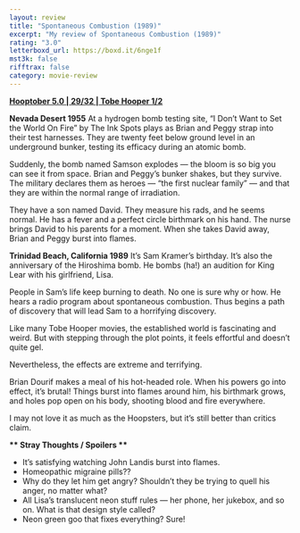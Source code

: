 ```yaml
---
layout: review
title: "Spontaneous Combustion (1989)"
excerpt: "My review of Spontaneous Combustion (1989)"
rating: "3.0"
letterboxd_url: https://boxd.it/6nge1f
mst3k: false
rifftrax: false
category: movie-review
---
```


<b><a href="https://boxd.it/pRFMi/detail" rel="nofollow">Hooptober 5.0 | 29/32 | Tobe Hooper 1/2</a></b>

<b>Nevada Desert 1955</b>
At a hydrogen bomb testing site, “I Don’t Want to Set the World On Fire” by The Ink Spots plays as Brian and Peggy strap into their test harnesses. They are twenty feet below ground level in an underground bunker, testing its efficacy during an atomic bomb.

Suddenly, the bomb named Samson explodes — the bloom is so big you can see it from space. Brian and Peggy’s bunker shakes, but they survive. The military declares them as heroes — “the first nuclear family” — and that they are within the normal range of irradiation.

They have a son named David. They measure his rads, and he seems normal. He has a fever and a perfect circle birthmark on his hand. The nurse brings David to his parents for a moment. When she takes David away, Brian and Peggy burst into flames.

<b>Trinidad Beach, California 1989</b>
It’s Sam Kramer’s birthday. It’s also the anniversary of the Hiroshima bomb. He bombs (ha!) an audition for King Lear with his girlfriend, Lisa.

People in Sam’s life keep burning to death. No one is sure why or how. He hears a radio program about spontaneous combustion. Thus begins a path of discovery that will lead Sam to a horrifying discovery.

Like many Tobe Hooper movies, the established world is fascinating and weird. But with stepping through the plot points, it feels effortful and doesn’t quite gel.

Nevertheless, the effects are extreme and terrifying.

Brian Dourif makes a meal of his hot-headed role. When his powers go into effect, it’s brutal! Things burst into flames around him, his birthmark grows, and holes pop open on his body, shooting blood and fire everywhere.

I may not love it as much as the Hoopsters, but it’s still better than critics claim.

<b>** Stray Thoughts / Spoilers **</b>

- It’s satisfying watching John Landis burst into flames.
- Homeopathic migraine pills??
- Why do they let him get angry? Shouldn’t they be trying to quell his anger, no matter what?
- All Lisa’s translucent neon stuff rules — her phone, her jukebox, and so on. What is that design style called?
- Neon green goo that fixes everything? Sure!
